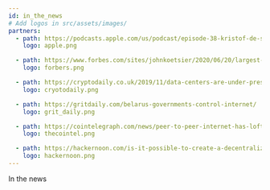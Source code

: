```yaml
---
id: in_the_news
# Add logos in src/assets/images/
partners:
  - path: https://podcasts.apple.com/us/podcast/episode-38-kristof-de-spiegeleer-threefold-foundation/id1497776730?i=1000476125540
    logo: apple.png

  - path: https://www.forbes.com/sites/johnkoetsier/2020/06/20/largest-distributed-peer-to-peer-grid-on-the-planet-laying-foundation-for-a-decentralized-internet/?fbclid=IwAR1WKCpqLcWPRWg5bPD6RCQE5JJjRPt6ey5vbEnu3db2FvJnp6-YKeVZNW8#79aa340e6798'
    logo: forbers.png

  - path: https://cryptodaily.co.uk/2019/11/data-centers-are-under-pressure-to-meet-internet-demand
    logo: cryotodaily.png

  - path: https://gritdaily.com/belarus-governments-control-internet/
    logo: grit_daily.png

  - path: https://cointelegraph.com/news/peer-to-peer-internet-has-lofty-goal-to-bring-true-decentralization
    logo: thecointel.png

  - path: https://hackernoon.com/is-it-possible-to-create-a-decentralized-internet-this-startup-and-its-farmers-think-so-ey2e3ycf
    logo: hackernoon.png
---
```


In the news
